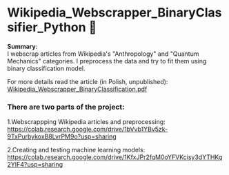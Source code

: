 # Wikipedia_Webscrapper_BinaryClassifier_Python 📄

**Summary**:  
I webscrap articles from Wikipedia's "Anthropology" and "Quantum Mechanics" categories. I preprocess the data and try to fit them using binary classification model. 


For more details read the article (in Polish, unpublished):  
[Wikipedia_Webscrapper_BinaryClassification.pdf](https://github.com/WojtekPachowiak/Wikipedia_Webscrapper_BinaryClassifier_Python/files/6259204/Wikipedia_Webscrapper_BinaryClassification.pdf)

### There are two parts of the project:

1.Webscrappping Wikipedia articles and preprocessing:  
https://colab.research.google.com/drive/1bVvb1YBv5zk-9TxPurbykoxB8LvrPM9o?usp=sharing

2.Creating and testing machine learning models:  
https://colab.research.google.com/drive/1KfxJPr2fqM0oYFVKcisy3dYTHKq2YIF4?usp=sharing

